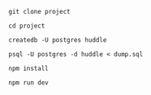 ```
git clone project
```

```
cd project
```

```
createdb -U postgres huddle
```

```
psql -U postgres -d huddle < dump.sql
```

```
npm install
```

```
npm run dev
```
